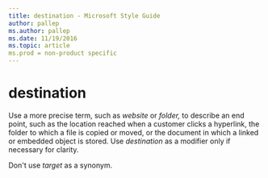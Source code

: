 ```yaml
---
title: destination - Microsoft Style Guide
author: pallep
ms.author: pallep
ms.date: 11/19/2016
ms.topic: article
ms.prod = non-product specific
---
```


# destination

Use a more precise term, such as *website* or *folder,* to
describe an end point, such as the location reached when a
customer clicks a hyperlink, the folder to which a file is copied or
moved, or the document in which a linked or embedded object is
stored. Use *destination* as a modifier only if necessary for clarity.

Don't use *target* as a synonym.
